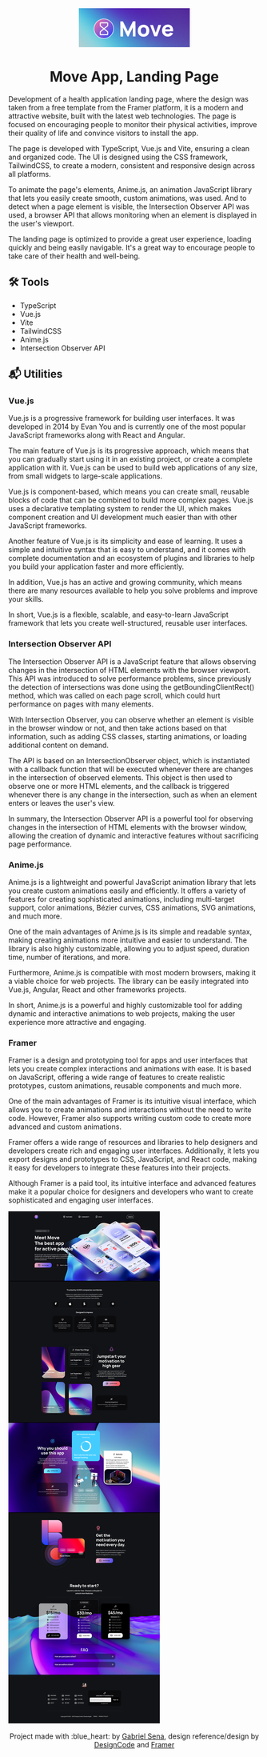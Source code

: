 <div align="center">
  <img src="logo.png" width="222" height="78" />
</div>

<h1 align="center">
   Move App, Landing Page
</h1>

Development of a health application landing page, where the design was taken from a free template from the Framer platform, it is a modern and attractive website, built with the latest web technologies. The page is focused on encouraging people to monitor their physical activities, improve their quality of life and convince visitors to install the app.

The page is developed with TypeScript, Vue.js and Vite, ensuring a clean and organized code. The UI is designed using the CSS framework, TailwindCSS, to create a modern, consistent and responsive design across all platforms.

To animate the page's elements, Anime.js, an animation JavaScript library that lets you easily create smooth, custom animations, was used. And to detect when a page element is visible, the Intersection Observer API was used, a browser API that allows monitoring when an element is displayed in the user's viewport.

The landing page is optimized to provide a great user experience, loading quickly and being easily navigable. It's a great way to encourage people to take care of their health and well-being.

## :hammer_and_wrench: Tools

* TypeScript
* Vue.js
* Vite
* TailwindCSS
* Anime.js
* Intersection Observer API

## :mailbox_with_mail: Utilities

### Vue.js

Vue.js is a progressive framework for building user interfaces. It was developed in 2014 by Evan You and is currently one of the most popular JavaScript frameworks along with React and Angular.

The main feature of Vue.js is its progressive approach, which means that you can gradually start using it in an existing project, or create a complete application with it. Vue.js can be used to build web applications of any size, from small widgets to large-scale applications.

Vue.js is component-based, which means you can create small, reusable blocks of code that can be combined to build more complex pages. Vue.js uses a declarative templating system to render the UI, which makes component creation and UI development much easier than with other JavaScript frameworks.

Another feature of Vue.js is its simplicity and ease of learning. It uses a simple and intuitive syntax that is easy to understand, and it comes with complete documentation and an ecosystem of plugins and libraries to help you build your application faster and more efficiently.

In addition, Vue.js has an active and growing community, which means there are many resources available to help you solve problems and improve your skills.

In short, Vue.js is a flexible, scalable, and easy-to-learn JavaScript framework that lets you create well-structured, reusable user interfaces.
 
### <strong>Intersection Observer API</strong>
 
The Intersection Observer API is a JavaScript feature that allows observing changes in the intersection of HTML elements with the browser viewport. This API was introduced to solve performance problems, since previously the detection of intersections was done using the getBoundingClientRect() method, which was called on each page scroll, which could hurt performance on pages with many elements.

With Intersection Observer, you can observe whether an element is visible in the browser window or not, and then take actions based on that information, such as adding CSS classes, starting animations, or loading additional content on demand.

The API is based on an IntersectionObserver object, which is instantiated with a callback function that will be executed whenever there are changes in the intersection of observed elements. This object is then used to observe one or more HTML elements, and the callback is triggered whenever there is any change in the intersection, such as when an element enters or leaves the user's view.

In summary, the Intersection Observer API is a powerful tool for observing changes in the intersection of HTML elements with the browser window, allowing the creation of dynamic and interactive features without sacrificing page performance.

### <strong>Anime.js</strong>

Anime.js is a lightweight and powerful JavaScript animation library that lets you create custom animations easily and efficiently. It offers a variety of features for creating sophisticated animations, including multi-target support, color animations, Bézier curves, CSS animations, SVG animations, and much more.

One of the main advantages of Anime.js is its simple and readable syntax, making creating animations more intuitive and easier to understand. The library is also highly customizable, allowing you to adjust speed, duration time, number of iterations, and more.

Furthermore, Anime.js is compatible with most modern browsers, making it a viable choice for web projects. The library can be easily integrated into Vue.js, Angular, React and other frameworks projects.

In short, Anime.js is a powerful and highly customizable tool for adding dynamic and interactive animations to web projects, making the user experience more attractive and engaging.

### <strong>Framer</strong>

Framer is a design and prototyping tool for apps and user interfaces that lets you create complex interactions and animations with ease. It is based on JavaScript, offering a wide range of features to create realistic prototypes, custom animations, reusable components and much more.

One of the main advantages of Framer is its intuitive visual interface, which allows you to create animations and interactions without the need to write code. However, Framer also supports writing custom code to create more advanced and custom animations.

Framer offers a wide range of resources and libraries to help designers and developers create rich and engaging user interfaces. Additionally, it lets you export designs and prototypes to CSS, JavaScript, and React code, making it easy for developers to integrate these features into their projects.

Although Framer is a paid tool, its intuitive interface and advanced features make it a popular choice for designers and developers who want to create sophisticated and engaging user interfaces.


![screen](/screens/screen-desktop.png)

<p align="center">Project made with :blue_heart: by <a href="https://github.com/stardusteight-d4c">Gabriel Sena</a>, design reference/design by <a href="https://www.youtube.com/channel/UCTIhfOopxukTIRkbXJ3kN-g" target="_blank">DesignCode</a> and <a href="https://www.framer.com" target="_blank">Framer</a></p>

